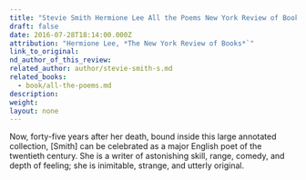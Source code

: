 ```yaml
---
title: "Stevie Smith Hermione Lee All the Poems New York Review of Books"
draft: false
date: 2016-07-28T18:14:00.000Z
attribution: "Hermione Lee, *The New York Review of Books*`"
link_to_original:
nd_author_of_this_review:
related_author: author/stevie-smith-s.md
related_books:
  - book/all-the-poems.md
description:
weight:
layout: none
---
```

Now, forty-five years after her death, bound inside this large annotated collection, [Smith] can be celebrated as a major English poet of the twentieth century. She is a writer of astonishing skill, range, comedy, and depth of feeling; she is inimitable, strange, and utterly original.

